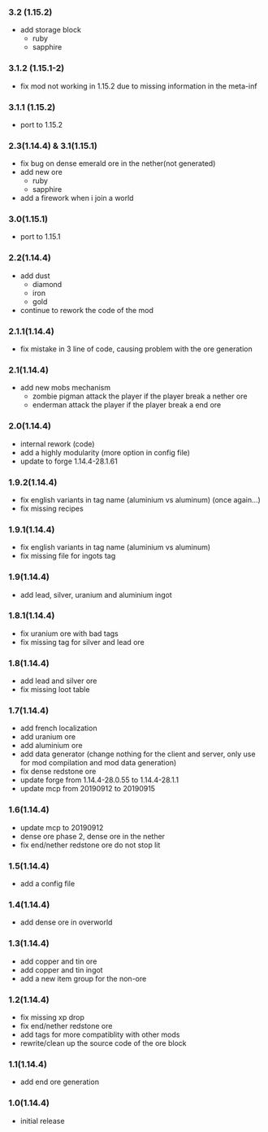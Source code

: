 ### 3.2 (1.15.2)
+ add storage block
    + ruby
    + sapphire

### 3.1.2 (1.15.1-2)
+ fix mod not working in 1.15.2 due to missing information in the meta-inf

### 3.1.1 (1.15.2)
+ port to 1.15.2

### 2.3(1.14.4) & 3.1(1.15.1)
+ fix bug on dense emerald ore in the nether(not generated)
+ add new ore
    + ruby
    + sapphire
+ add a firework when i join a world

### 3.0(1.15.1)
+ port to 1.15.1

### 2.2(1.14.4)
+ add dust
    + diamond
    + iron
    + gold
+ continue to rework the code of the mod

### 2.1.1(1.14.4)
+ fix mistake in 3 line of code, causing problem with the ore generation

### 2.1(1.14.4)
+ add new mobs mechanism
    + zombie pigman attack the player if the player break a nether ore
    + enderman attack the player if the player break a end ore

### 2.0(1.14.4)
+ internal rework (code)
+ add a highly modularity (more option in config file)
+ update to forge 1.14.4-28.1.61

### 1.9.2(1.14.4)
+ fix english variants in tag name (aluminium vs aluminum) (once again...)
+ fix missing recipes

### 1.9.1(1.14.4)
+ fix english variants in tag name (aluminium vs aluminum)
+ fix missing file for ingots tag

### 1.9(1.14.4)
+ add lead, silver, uranium and aluminium ingot

### 1.8.1(1.14.4)
+ fix uranium ore with bad tags
+ fix missing tag for silver and lead ore

### 1.8(1.14.4)
+ add lead and silver ore
+ fix missing loot table

### 1.7(1.14.4)
+ add french localization
+ add uranium ore
+ add aluminium ore
+ add data generator (change nothing for the client and server, only use for mod compilation and mod data generation)
+ fix dense redstone ore
+ update forge from 1.14.4-28.0.55 to 1.14.4-28.1.1
+ update mcp from 20190912 to 20190915

### 1.6(1.14.4)
+ update mcp to 20190912
+ dense ore phase 2, dense ore in the nether
+ fix end/nether redstone ore do not stop lit

### 1.5(1.14.4)
+ add a config file

### 1.4(1.14.4)
+ add dense ore in overworld

### 1.3(1.14.4)
+ add copper and tin ore
+ add copper and tin ingot
+ add a new item group for the non-ore

### 1.2(1.14.4)
+ fix missing xp drop
+ fix end/nether redstone ore
+ add tags for more compatiblity with other mods
+ rewrite/clean up the source code of the ore block

### 1.1(1.14.4)
+ add end ore generation

### 1.0(1.14.4)
+ initial release
